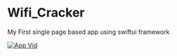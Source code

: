 # Wifi_Cracker

My First single page based app using swiftui framework

[![App Vid](https://img.youtube.com/vi/yqR2LLuENiI/0.jpg)](https://www.youtube.com/watch?v=yqR2LLuENiI)

